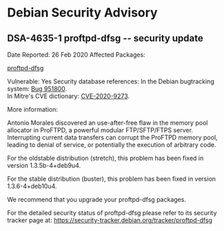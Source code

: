 
Debian Security Advisory
========================


DSA-4635-1 proftpd-dfsg -- security update
------------------------------------------



Date Reported:
26 Feb 2020
Affected Packages:

[proftpd-dfsg](https://packages.debian.org/src:proftpd-dfsg)

Vulnerable:
Yes
Security database references:
In the Debian bugtracking system: [Bug 951800](https://bugs.debian.org/cgi-bin/bugreport.cgi?bug=951800).  
In Mitre's CVE dictionary: [CVE-2020-9273](https://security-tracker.debian.org/tracker/CVE-2020-9273).  

More information:

Antonio Morales discovered an use-after-free flaw in the memory pool
allocator in ProFTPD, a powerful modular FTP/SFTP/FTPS server.
Interrupting current data transfers can corrupt the ProFTPD memory pool,
leading to denial of service, or potentially the execution of arbitrary
code.


For the oldstable distribution (stretch), this problem has been fixed
in version 1.3.5b-4+deb9u4.


For the stable distribution (buster), this problem has been fixed in
version 1.3.6-4+deb10u4.


We recommend that you upgrade your proftpd-dfsg packages.


For the detailed security status of proftpd-dfsg please refer to its
security tracker page at:
<https://security-tracker.debian.org/tracker/proftpd-dfsg>





